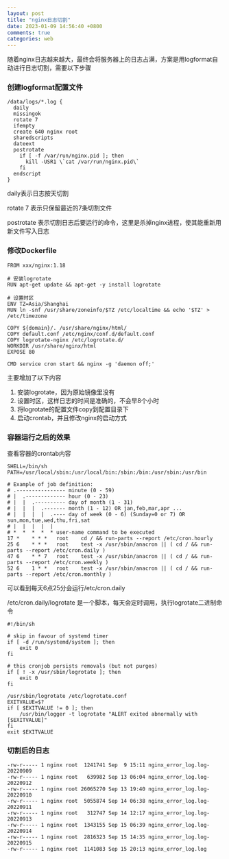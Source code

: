 ```yaml
---
layout: post
title: "nginx日志切割"
date: 2023-01-09 14:56:40 +0800
comments: true
categories: web
---
```


随着nginx日志越来越大，最终会将服务器上的日志占满，方案是用logformat自动进行日志切割，需要以下步骤

<!--more-->

### 创建logformat配置文件

```
/data/logs/*.log {
  daily
  missingok
  rotate 7
  ifempty
  create 640 nginx root
  sharedscripts
  dateext
  postrotate
    if [ -f /var/run/nginx.pid ]; then
      kill -USR1 \`cat /var/run/nginx.pid\`
    fi
  endscript
}
```

daily表示日志按天切割

rotate 7 表示只保留最近的7条切割文件

postrotate 表示切割日志后要运行的命令，这里是杀掉nginx进程，使其能重新用新文件写入日志

### 修改Dockerfile

```
FROM xxx/nginx:1.18

# 安装logrotate
RUN apt-get update && apt-get -y install logrotate

# 设置时区
ENV TZ=Asia/Shanghai
RUN ln -snf /usr/share/zoneinfo/$TZ /etc/localtime && echo '$TZ' > /etc/timezone

COPY ${domain}/. /usr/share/nginx/html/
COPY default.conf /etc/nginx/conf.d/default.conf
COPY logrotate-nginx /etc/logrotate.d/
WORKDIR /usr/share/nginx/html
EXPOSE 80

CMD service cron start && nginx -g 'daemon off;'
```

主要增加了以下内容

1. 安装logrotate，因为原始镜像里没有
2. 设置时区，这样日志的时间是准确的，不会早8个小时
3. 将logrotate的配置文件copy到配置目录下
4. 启动crontab，并且修改nginx的启动方式

### 容器运行之后的效果

查看容器的crontab内容

```
SHELL=/bin/sh
PATH=/usr/local/sbin:/usr/local/bin:/sbin:/bin:/usr/sbin:/usr/bin

# Example of job definition:
# .---------------- minute (0 - 59)
# |  .------------- hour (0 - 23)
# |  |  .---------- day of month (1 - 31)
# |  |  |  .------- month (1 - 12) OR jan,feb,mar,apr ...
# |  |  |  |  .---- day of week (0 - 6) (Sunday=0 or 7) OR sun,mon,tue,wed,thu,fri,sat
# |  |  |  |  |
# *  *  *  *  * user-name command to be executed
17 *    * * *   root    cd / && run-parts --report /etc/cron.hourly
25 6    * * *   root    test -x /usr/sbin/anacron || ( cd / && run-parts --report /etc/cron.daily )
47 6    * * 7   root    test -x /usr/sbin/anacron || ( cd / && run-parts --report /etc/cron.weekly )
52 6    1 * *   root    test -x /usr/sbin/anacron || ( cd / && run-parts --report /etc/cron.monthly )
```

可以看到每天6点25分会运行/etc/cron.daily

/etc/cron.daily/logrotate 是一个脚本，每天会定时调用，执行logrotate二进制命令

```
#!/bin/sh

# skip in favour of systemd timer
if [ -d /run/systemd/system ]; then
    exit 0
fi

# this cronjob persists removals (but not purges)
if [ ! -x /usr/sbin/logrotate ]; then
    exit 0
fi

/usr/sbin/logrotate /etc/logrotate.conf
EXITVALUE=$?
if [ $EXITVALUE != 0 ]; then
    /usr/bin/logger -t logrotate "ALERT exited abnormally with [$EXITVALUE]"
fi
exit $EXITVALUE
```

### 切割后的日志

```
-rw-r----- 1 nginx root  1241741 Sep  9 15:11 nginx_error_log.log-20220909
-rw-r----- 1 nginx root   639982 Sep 13 06:04 nginx_error_log.log-20220912
-rw-r----- 1 nginx root 26065270 Sep 13 19:40 nginx_error_log.log-20220910
-rw-r----- 1 nginx root  5055874 Sep 14 06:38 nginx_error_log.log-20220911
-rw-r----- 1 nginx root   312747 Sep 14 12:17 nginx_error_log.log-20220913
-rw-r----- 1 nginx root  1343155 Sep 15 06:39 nginx_error_log.log-20220914
-rw-r----- 1 nginx root  2816323 Sep 15 14:35 nginx_error_log.log-20220915
-rw-r----- 1 nginx root  1141083 Sep 15 20:13 nginx_error_log.log
```
